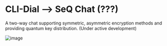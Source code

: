 # CLI-Dial --> SeQ Chat (???)
A two-way chat supporting symmetric, asymmetric encryption methods and providing quantum key distribution. (Under active development)

![image](https://github.com/user-attachments/assets/fba4a87c-aa17-4bf3-bd90-0849424ef118)

